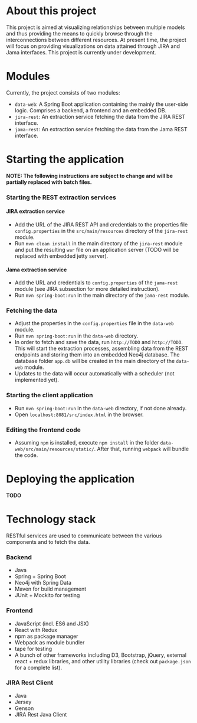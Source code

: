 # About this project
This project is aimed at visualizing relationships between multiple models and thus providing the means to quickly browse through the interconnections between different resources. At present time, the project will focus on providing visualizations on data attained through JIRA and Jama interfaces. This project is currently under development.

# Modules
Currently, the project consists of two modules:
- `data-web`: A Spring Boot application containing the mainly the user-side logic. Comprises a backend, a frontend and an embedded DB.
- `jira-rest`: An extraction service fetching the data from the JIRA REST interface.
- `jama-rest`: An extraction service fetching the data from the Jama REST interface.

# Starting the application
**NOTE: The following instructions are subject to change and will be partially replaced with batch files.**
### Starting the REST extraction services
#### JIRA extraction service
- Add the URL of the JIRA REST API and credentials to the properties file `config.properties` in the `src/main/resources` directory of the `jira-rest` module.
- Run `mvn clean install` in the main directory of the `jira-rest` module and put the resulting `war` file on an application server (TODO will be replaced with embedded jetty server).

#### Jama extraction service
- Add the URL and credentials to `config.properties` of the `jama-rest` module (see JIRA subsection for more detailed instruction).
- Run `mvn spring-boot:run` in the main directory of the `jama-rest` module.

### Fetching the data
- Adjust the properties in the `config.properties` file in the `data-web` module.
- Run `mvn spring-boot:run` in the `data-web` directory.
- In order to fetch and save the data, run `http://TODO` and `http://TODO`. This will start the extraction processes, assembling data from the REST endpoints and storing them into an embedded Neo4j database. The database folder `app.db` will be created in the main directory of the `data-web` module.
- Updates to the data will occur automatically with a scheduler (not implemented yet).

### Starting the client application
- Run `mvn spring-boot:run` in the `data-web` directory, if not done already.
- Open `localhost:8081/src/index.html` in the browser.

### Editing the frontend code
- Assuming `npm` is installed, execute `npm install` in the folder `data-web/src/main/resources/static/`. After that, running `webpack` will bundle the code.

# Deploying the application
**TODO**

# Technology stack
RESTful services are used to communicate between the various components and to fetch the data.
### Backend
- Java
- Spring + Spring Boot
- Neo4j with Spring Data
- Maven for build management
- JUnit + Mockito for testing

### Frontend
- JavaScript (incl. ES6 and JSX)
- React with Redux
- npm as package manager
- Webpack as module bundler
- tape for testing
- A bunch of other frameworks including D3, Bootstrap, jQuery, external react + redux libraries, and other utility libraries (check out `package.json` for a complete list).

### JIRA Rest Client
- Java
- Jersey
- Genson
- JIRA Rest Java Client
